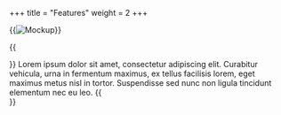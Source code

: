 +++
title = "Features"
weight = 2
+++

{{<image src="valit-header.png" alt="Mockup" >}}

{{<section title="Features">}}
Lorem ipsum dolor sit amet, consectetur adipiscing elit. Curabitur vehicula, urna in fermentum maximus, ex tellus facilisis lorem, eget maximus metus nisl in tortor. Suspendisse sed nunc non ligula tincidunt elementum nec eu leo.
{{</section>}}
